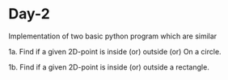# Day-2
Implementation of two basic python program which are similar

1a. Find if a given 2D-point is inside (or) outside (or) On a circle.

1b. Find if a given 2D-point is inside (or) outside a rectangle.
